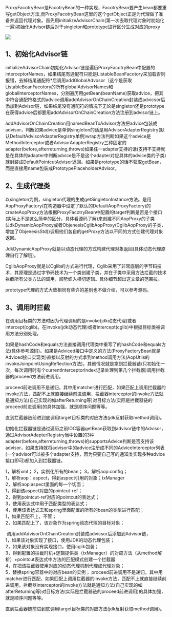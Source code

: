 

ProxyFacotryBean是FacotryBean的一种实现，FacotryBean要产生bean都要重写getObject方法,而ProxyFacotryBean这里的这个getObject正是为代理做了准备并返回代理对象。首先用initializeAdvisorChain(第一次去取代理对象时初始化一遍)初始化Advisor链后对于singleton和prototype进行区分生成对应的proxy

![](D:\Work\TyporaNotes\note\Spring\pict\10-2.png)

## 1、初始化Advisor链

​      initializeAdvisorChain初始化Advisor链是遍历ProxyFacotryBean中配置的interceptorNames，如果结尾有通配符只能是ListableBeanFacotory来加载否则报错，去掉结尾通配符*后调用addGlobalAdvosor（这个是获取ListableBeanFacotory的所有globalAdvisorNames和globalInterceptorNames，分别遍历用getBean(beanName)获取advice，把其中符合通配符格式的advice调用addAdvisorOnChainCreation封装成advicsor后添加到Advisor链，如果结尾没有通配符的情况下无论是singleton还是prototype在获得advice后都要用addAdvisorOnChainCreation方法注册到advisor链上。

​    addAdvisorOnChainCreation用namedBeanToAdvisor方法把advice包装成advisor，判断如果advice是单例singleton的话是用AdvisorAdapterRegistry(默认DefaultAdvisorAdapterRegistry单例)wrap方法判断如果这个advice是MethodInterceptor或者AdvisorAdapterRegistry三种固定的adapter(before,afterreturning,throws)如果任一adapter支持的话(支持不支持就是在具体的adapter中判断advice是不是这个adapter对应具体的advice类的子类)就封装成DefaultPointcutAdvisor返回。如果是prototype的话不获取getBean，而是直接用name包装成PrototypePlaceholderAdvisor。

## 2、生成代理类

​      以singleton为例，singleton代理的生成getSingletonInstance方法。是用AopProxyFactory(在构造器中设定了默认的DefaultAopProxyFactory)的createAopProxy方法根据ProxyFacotryBean中配置的target判断是否是个接口(实际上不是这么简单的区分，具体看源码了解)来创建不同AopProxy的子类(JdkDynamicAopProxy或者ObjenesisCglibAopProxy(CglibAopProxy的子类，增加了ObjenesisStd))调用他们各自的getProxy方法以不同的方式创建代理对象返回。

​      JdkDynamicAopProxy就是以动态代理的方式构建代理对象返回(具体动态代理原理自行了解哦)。

​      CglibAopProxy就是以Cglib的方式进行代理，Cglib采用了非常底层的字节码技术，其原理是通过字节码技术为一个类创建子类，并在子类中采用方法拦截的技术拦截所有父类方法的调用，顺势织入横切逻辑。具体细节超出这文章的范围拉。

​      prototype代理的方式大致相同有些许的差别也不做介绍，可以参考源码。

## 3、调用时拦截

​      在调用目标类的方法时因为代理调用的是invoke(jdk动态代理)或者intercept(cglib)。在invoke(jdk动态代理)或者intercept(cglib)中根据目标类被调用方法分别处理。

​      如果是hashCode和equals方法直接调用代理类中重写了的hashCode和equals方法(具体参考源码)。
​      如果是Adviced接口中定义的方法(ProxyFactoryBean就是Adviced接口实现类)直接以反射的方式拿到method调用方法(AopUtils的invokeJoinpointUsingReflection方法)。
​      其他情况就是拿到拦截器链(只初始化一次，每次调用时有个currentInterceptorIndex记录处理到第几个拦截器)调用拦截器的proceed方法前进调用。

​      proceed前进调用不是递归，其中用matcher进行匹配，如果匹配上调用拦截器的invoke方法，匹配不上就直接继续前进调用，拦截器interceptor的invoke方法就是通知方法(自己实现的如afterReturning等)对目标方法(实际是拦截器链的proceed前进调用)的具体加强，就是顺序问题等等。

​      直到拦截器链前进到底调用target目标类的对应方法(jdk反射获取method调用)。

​      初始化拦截器链是通过遍历之前IOC容器getBean获取到advisor链中的Advisor，通过AdvisorAdapterRegistry当中设置的3种adapter(before,afterreturning,throws)的supportsAdvice判断是否支持该advisor，如果支持就将advisor中的advice注册成不同的AdviceInterceptor列表(一个advisor可以被多个adapter支持，因为只要自己写的通知类实现多种advice接口即可)都加入到拦截器链。





1，解析xml；
2，实例化所有的bean；
3，解析aop:config；    
    1，解析aop：aspect，得到aspect引用的对象；txManager  
    2，解析aop:aspect里面的每一个切面；      
            1，得到该aspect对应的pointcut-ref；      
            2，得到pointcut-ref对应的pointcut的表达式；      
            3，使用表达式中用于匹配类型的表达式；    
            4，使用该表达式去和spring里面配置的所有的bean的类型进行匹配；          
                    1，如果匹配不上，不管；          
                     2，如果匹配上了，该对象作为spring动态代理的目标对象；

​								调用addAdvisorOnChainCreation封装成advicsor后添加到Advisor链，              
​                              1，如果该对象实现了接口，使用JDK的动态代理包装；              
​                               2，如果该对象没有实现接口，使用cglib包装；              
​                    3，得到配置的拦截时机+逻辑提供类（txManager）的对应方法（从method解析）+pointcut表达式中方法的匹配模式创建一个拦截器              
​                    4，在把该拦截器使用对应的动态代理机制代理成代理对象；              
​                     5，替换spring容器中的对应bean的实例；
​		      proceed前进调用不是递归，其中用matcher进行匹配，如果匹配上调用拦截器的invoke方法，匹配不上就直接继续前进调用，拦截器interceptor的invoke方法就是通知方法(自己实现的如afterReturning等)对目标方法(实际是拦截器链的proceed前进调用)的具体加强，就是顺序问题等等。

​      直到拦截器链前进到底调用target目标类的对应方法(jdk反射获取method调用)。





